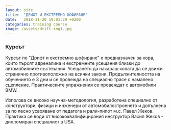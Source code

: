 ```yaml
---
layout: site
title:  "ДРИФТ И ЕКСТРЕМНО ШОФИРАНЕ"
date:   2018-11-20 19:01:29 +0200
categories: training course
image: /assets/drift-img1.jpg
---
```



<h3>Курсът</h3>

Курсът по "Дрифт и екстремно шофиране" е предназначен за хора, които търсят адреналина и екстремните усещания близки до автомобилните състезания. Усещането да накараш колата да се движи странично противоположно на всички закони. Продължителността на обучението е 3 дни и се провежда на специално трасе с намалено сцепление. Практическите упражнения се провеждат с автомобили BMW.

Използва се високо научна-методология, разработена специално от конструктори, физици и инженери от автомобилостроенето и допълнена за по лесно усвояване от педагога и рали-пилот м.с. Павел Жеков. Практика се води от висококвалифицирания инструктор Васил Жеков - дипломиран специалист в USA.